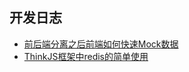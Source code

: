 ## 开发日志
* [前后端分离之后前端如何快速Mock数据](https://github.com/webplus/blog/issues/2)
* [ThinkJS框架中redis的简单使用](https://github.com/webplus/blog/issues/1)
